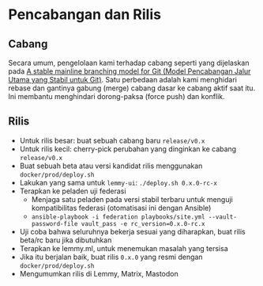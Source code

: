 # Pencabangan dan Rilis

## Cabang

Secara umum, pengelolaan kami terhadap cabang seperti yang dijelaskan pada [A stable mainline branching model for Git (Model Pencabangan Jalur Utama yang Stabil untuk Git)](https://www.bitsnbites.eu/a-stable-mainline-branching-model-for-git/). Satu perbedaan adalah kami menghidari rebase dan gantinya gabung (merge) cabang dasar ke cabang aktif saat itu. Ini membantu menghindari dorong-paksa (force push) dan konflik.

## Rilis

- Untuk rilis besar: buat sebuah cabang baru `release/v0.x`
- Untuk rilis kecil: cherry-pick perubahan yang dinginkan ke cabang `release/v0.x`
- Buat sebuah beta atau versi kandidat rilis menggunakan `docker/prod/deploy.sh`
- Lakukan yang sama untuk `lemmy-ui`: `./deploy.sh 0.x.0-rc-x`
- Terapkan ke peladen uji federasi
  - Menjaga satu peladen pada versi stabil terbaru untuk menguji kompatibilitas federasi (otomatisasi ini dengan Ansible)
  - `ansible-playbook -i federation playbooks/site.yml --vault-password-file vault_pass -e rc_version=0.x.0-rc.x`
- Uji coba bahwa seluruhnya bekerja sesuai yang diharapkan, buat rilis beta/rc baru jika dibutuhkan
- Terapkan ke lemmy.ml, untuk menemukan masalah yang tersisa
- Jika itu berjalan baik, buat rilis `0.x.0` yang resmi dengan `docker/prod/deploy.sh`
- Mengumumkan rilis di Lemmy, Matrix, Mastodon
